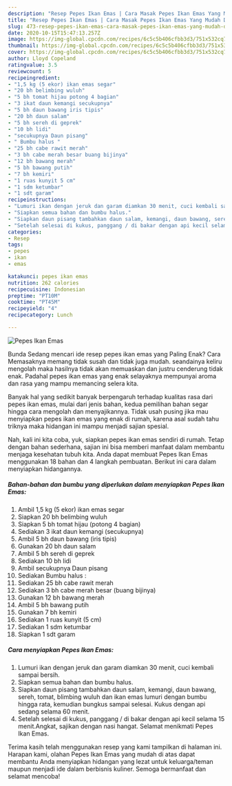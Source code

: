 ```yaml
---
description: "Resep Pepes Ikan Emas | Cara Masak Pepes Ikan Emas Yang Mudah Dan Praktis"
title: "Resep Pepes Ikan Emas | Cara Masak Pepes Ikan Emas Yang Mudah Dan Praktis"
slug: 473-resep-pepes-ikan-emas-cara-masak-pepes-ikan-emas-yang-mudah-dan-praktis
date: 2020-10-15T15:47:13.257Z
image: https://img-global.cpcdn.com/recipes/6c5c5b406cfbb3d3/751x532cq70/pepes-ikan-emas-foto-resep-utama.jpg
thumbnail: https://img-global.cpcdn.com/recipes/6c5c5b406cfbb3d3/751x532cq70/pepes-ikan-emas-foto-resep-utama.jpg
cover: https://img-global.cpcdn.com/recipes/6c5c5b406cfbb3d3/751x532cq70/pepes-ikan-emas-foto-resep-utama.jpg
author: Lloyd Copeland
ratingvalue: 3.5
reviewcount: 5
recipeingredient:
- "1,5 kg (5 ekor) ikan emas segar"
- "20 bh belimbing wuluh"
- "5 bh tomat hijau potong 4 bagian"
- "3 ikat daun kemangi secukupnya"
- "5 bh daun bawang iris tipis"
- "20 bh daun salam"
- "5 bh sereh di geprek"
- "10 bh lidi"
- "secukupnya Daun pisang"
- " Bumbu halus "
- "25 bh cabe rawit merah"
- "3 bh cabe merah besar buang bijinya"
- "12 bh bawang merah"
- "5 bh bawang putih"
- "7 bh kemiri"
- "1 ruas kunyit 5 cm"
- "1 sdm ketumbar"
- "1 sdt garam"
recipeinstructions:
- "Lumuri ikan dengan jeruk dan garam diamkan 30 menit, cuci kembali sampai bersih."
- "Siapkan semua bahan dan bumbu halus."
- "Siapkan daun pisang tambahkan daun salam, kemangi, daun bawang, sereh, tomat, blimbing wuluh dan ikan emas lumuri dengan bumbu hingga rata, kemudian bungkus sampai selesai. Kukus dengan api sedang selama 60 menit."
- "Setelah selesai di kukus, panggang / di bakar dengan api kecil selama 15 menit.Angkat, sajikan dengan nasi hangat. Selamat menikmati Pepes Ikan Emas."
categories:
- Resep
tags:
- pepes
- ikan
- emas

katakunci: pepes ikan emas 
nutrition: 262 calories
recipecuisine: Indonesian
preptime: "PT10M"
cooktime: "PT45M"
recipeyield: "4"
recipecategory: Lunch

---
```



![Pepes Ikan Emas](https://img-global.cpcdn.com/recipes/6c5c5b406cfbb3d3/751x532cq70/pepes-ikan-emas-foto-resep-utama.jpg)

Bunda Sedang mencari ide resep pepes ikan emas yang Paling Enak? Cara Memasaknya memang tidak susah dan tidak juga mudah. seandainya keliru mengolah maka hasilnya tidak akan memuaskan dan justru cenderung tidak enak. Padahal pepes ikan emas yang enak selayaknya mempunyai aroma dan rasa yang mampu memancing selera kita.



Banyak hal yang sedikit banyak berpengaruh terhadap kualitas rasa dari pepes ikan emas, mulai dari jenis bahan, kedua pemilihan bahan segar hingga cara mengolah dan menyajikannya. Tidak usah pusing jika mau menyiapkan pepes ikan emas yang enak di rumah, karena asal sudah tahu triknya maka hidangan ini mampu menjadi sajian spesial.


Nah, kali ini kita coba, yuk, siapkan pepes ikan emas sendiri di rumah. Tetap dengan bahan sederhana, sajian ini bisa memberi manfaat dalam membantu menjaga kesehatan tubuh kita. Anda dapat membuat Pepes Ikan Emas menggunakan 18 bahan dan 4 langkah pembuatan. Berikut ini cara dalam menyiapkan hidangannya.

<!--inarticleads1-->

##### Bahan-bahan dan bumbu yang diperlukan dalam menyiapkan Pepes Ikan Emas:

1. Ambil 1,5 kg (5 ekor) ikan emas segar
1. Siapkan 20 bh belimbing wuluh
1. Siapkan 5 bh tomat hijau (potong 4 bagian)
1. Sediakan 3 ikat daun kemangi (secukupnya)
1. Ambil 5 bh daun bawang (iris tipis)
1. Gunakan 20 bh daun salam
1. Ambil 5 bh sereh di geprek
1. Sediakan 10 bh lidi
1. Ambil secukupnya Daun pisang
1. Sediakan  Bumbu halus :
1. Sediakan 25 bh cabe rawit merah
1. Sediakan 3 bh cabe merah besar (buang bijinya)
1. Gunakan 12 bh bawang merah
1. Ambil 5 bh bawang putih
1. Gunakan 7 bh kemiri
1. Sediakan 1 ruas kunyit (5 cm)
1. Sediakan 1 sdm ketumbar
1. Siapkan 1 sdt garam




<!--inarticleads2-->

##### Cara menyiapkan Pepes Ikan Emas:

1. Lumuri ikan dengan jeruk dan garam diamkan 30 menit, cuci kembali sampai bersih.
1. Siapkan semua bahan dan bumbu halus.
1. Siapkan daun pisang tambahkan daun salam, kemangi, daun bawang, sereh, tomat, blimbing wuluh dan ikan emas lumuri dengan bumbu hingga rata, kemudian bungkus sampai selesai. Kukus dengan api sedang selama 60 menit.
1. Setelah selesai di kukus, panggang / di bakar dengan api kecil selama 15 menit.Angkat, sajikan dengan nasi hangat. Selamat menikmati Pepes Ikan Emas.




Terima kasih telah menggunakan resep yang kami tampilkan di halaman ini. Harapan kami, olahan Pepes Ikan Emas yang mudah di atas dapat membantu Anda menyiapkan hidangan yang lezat untuk keluarga/teman maupun menjadi ide dalam berbisnis kuliner. Semoga bermanfaat dan selamat mencoba!
